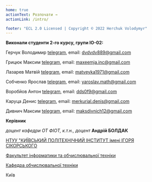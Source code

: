 ```yaml
---
home: true
actionText: Розпочати →
actionLink: /intro/

footer: "ECL 2.0 Licensed | Copyright © 2022 Herchuk Volodymyr"
---
```



**Виконали студенти 2-го курсу, групи ІО-02:** 

Герчук Володимир [telegram](https://t.me/vovaHerchuk), email: [dvdvdv889@gmail.com](mailto:dvdvdv889@gmail.com)

Грицюк Максим [telegram](https://t.me/MaxHrytsia), email: [maxeemja.inc@gmail.com](mailto:maxeemja.inc@gmail.com)

Лазарев Матвій [telegram](https://t.me/Matthew_62), email: [matveyka1971@gmail.com](mailto:matveyka1971@gmail.com)

Собченко Ярослав [telegram](https://t.me/YaroslavSobchenko), email: [yaroslav.math@gmail.com](mailto:yaroslav.math@gmail.com)

Воробйов Антон [telegram](http://t.me/sirvorobiov), email: [dds0f9@gmail.com](mailto:dds0f9@gmail.com)

Каруца Денис [telegram](https://t.me/Merkuriall), email: [merkurial.denis@gmail.com](mailto:merkurial.denis@gmail.com)

Дивнич Максим [telegram](https://t.me/maksdivnich), email: [maksdivnich12@gmail.com](mailto:maksdivnich12@gmail.com)

**Керівник**

*доцент кафедри ОТ ФІОТ, к.т.н., доцент*<span padding-right:5em></span> **Андрій БОЛДАК** 

[НТУУ "КИЇВСЬКИЙ ПОЛІТЕХНІЧНИЙ ІНСТИТУТ імені ІГОРЯ СІКОРСЬКОГО](https://kpi.ua/)

[Факультет інформатики та обчислювальної техніки](https://fiot.kpi.ua/)

[Кафедра обчислювальної техніки](https://comsys.kpi.ua/)

Київ
